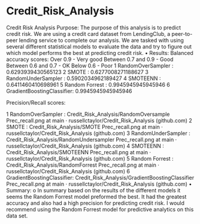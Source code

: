 # Credit_Risk_Analysis

Credit Risk Analysis
Purpose:
The purpose of this analysis is to predict credit risk.  We are using a credit card dataset from LendingClub, a peer-to-peer lending service to complete our analysis.  We are tasked with using several different statistical models to evaluate the data and try to figure out which model performs the best at predicting credit risk. 
•	Results:
Balanced accuracy scores:
Over 0.9 - Very good
Between 0.7 and 0.9 - Good
Between 0.6 and 0.7 - OK
Below 0.6 - Poor
1 RandomOverSampler : 0.6293939430565123
2 SMOTE : 0.6277008271188627
3 RandomUnderSampler : 0.5902034962189427
4 SMOTEENN : 0.6411460410698961
5 Random Forrest : 0.9945945945945946
6 GradientBoostingClassifier: 0.9945945945945946

Precision/Recall scores: 

1 RandomOverSampler : 
Credit_Risk_Analysis/RandomOversample Prec_recall.png at main · russellctaylor/Credit_Risk_Analysis (github.com)
2 SMOTE : 
Credit_Risk_Analysis/SMOTE Prec_recall.png at main · russellctaylor/Credit_Risk_Analysis (github.com)
3 RandomUnderSampler : 
Credit_Risk_Analysis/RandomUndersampler Prec_recall.png at main · russellctaylor/Credit_Risk_Analysis (github.com)
4 SMOTEENN : 
Credit_Risk_Analysis/SMOTEENN Prec_recall.png at main · russellctaylor/Credit_Risk_Analysis (github.com)
5 Random Forrest : 
Credit_Risk_Analysis/RandomForrest Prec_recall.png at main · russellctaylor/Credit_Risk_Analysis (github.com)
6 GradientBoostingClassifier: 
Credit_Risk_Analysis/GradientBoostingClassifier Prec_recall.png at main · russellctaylor/Credit_Risk_Analysis (github.com)
•	Summary:
o	In summary based on the results of the different models it seems the Random Forrest model preformed the best. It had the greatest accuracy and also had a high precision for predicting credit risk. I would recommend using the Random Forrest model for predictive analytics on this data set. 
